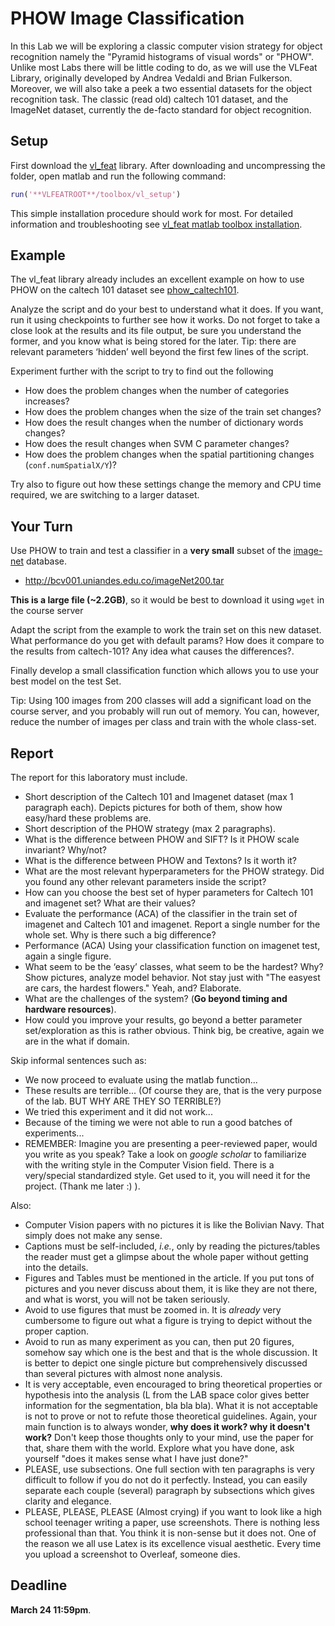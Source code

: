 
# PHOW Image Classification

In this Lab we will be exploring a classic computer vision strategy for object recognition namely the "Pyramid histograms of visual words" or "PHOW". Unlike most Labs there will be little coding to do, as we will use the VLFeat Library, originally developed by Andrea Vedaldi and Brian Fulkerson. Moreover, we will also take a peek a two essential datasets for the object recognition task. The classic (read old) caltech 101 dataset, and the ImageNet dataset, currently the de-facto standard for object recognition.

## Setup

First download the [vl_feat](http://www.vlfeat.org/index.html) library. After downloading and uncompressing the folder, open matlab and run the following command:

```matlab
run('**VLFEATROOT**/toolbox/vl_setup')
```

This simple installation procedure should work for most. For detailed information and troubleshooting see [vl_feat matlab toolbox installation](http://www.vlfeat.org/install-matlab.html).

## Example

The vl_feat library already includes an excellent example on how to use PHOW on the caltech 101 dataset see [phow_caltech101](http://www.vlfeat.org/applications/caltech-101-code.html).

Analyze the script and do your best to understand what it does. If you want, run it using checkpoints to further see how it works. Do not forget to take a close look at the results and its file output, be sure you understand the former, and you know what is being stored for the later. Tip: there are relevant parameters ‘hidden’ well beyond the first few lines of the script.

Experiment further with the script to try to find out the following

- How does the problem changes when the number of categories increases? 
- How does the problem changes when the size of the train set changes?
- How does the result changes when the number of dictionary words changes?
- How does the result changes when SVM C parameter changes?
- How does the problem changes when the spatial partitioning changes (``conf.numSpatialX/Y``)?

Try also to figure out how these settings change the memory and CPU time required, we are switching to a larger dataset.

## Your Turn

Use PHOW to train and test a classifier in a **very small** subset of the [image-net](http://www.image-net.org) database.

- http://bcv001.uniandes.edu.co/imageNet200.tar

**This is a large file (~2.2GB)**, so it would be best to download it using ``wget`` in the course server

Adapt the script from the example to work the train set on this new dataset. What performance do you get with default params? How does it compare to the results from caltech-101? Any idea what causes the differences?.

Finally develop a small classification function which allows you to use your best model on the test Set.

Tip: Using 100 images from 200 classes will add a significant load on the course server, and you probably will run out of memory. You can, however, reduce the number of images per class and train with the whole class-set.


## Report

The report for this laboratory must include. 

- Short description of the Caltech 101 and Imagenet dataset (max 1 paragraph each). Depicts pictures for both of them, show how easy/hard these problems are. 
- Short description of the PHOW strategy (max 2 paragraphs). 
- What is the difference between PHOW and SIFT? Is it PHOW scale invariant? Why/not?
- What is the difference between PHOW and Textons? Is it worth it?
- What are the most relevant hyperparameters for the PHOW strategy. Did you found any other relevant parameters inside the script?
- How can you choose the best set of hyper parameters for Caltech 101 and imagenet set? What are their values?
- Evaluate the performance (ACA) of the classifier in the train set of imagenet and Caltech 101 and imagenet. Report a single number for the whole set. Why is there such a big difference?
- Performance (ACA) Using your classification function on imagenet test, again a single figure.
- What seem to be the ‘easy’ classes, what seem to be the hardest? Why? Show pictures, analyze model behavior. Not stay just with "The easyest are cars, the hardest flowers." Yeah, and? Elaborate. 
- What are the challenges of the system? (**Go beyond timing and hardware resources**).
- How could you improve your results, go beyond a better parameter set/exploration as this is rather obvious. Think big, be creative, again we are in the what if domain. 

Skip informal sentences such as:

- We now proceed to evaluate using the matlab function...
- These results are terrible... (Of course they are, that is the very purpose of the lab. BUT WHY ARE THEY SO TERRIBLE?)
- We tried this experiment and it did not work...
- Because of the timing we were not able to run a good batches of experiments...
- REMEMBER: Imagine you are presenting a peer-reviewed paper, would you write as you speak? Take a look on *google scholar* to familiarize with the writing style in the Computer Vision field. There is a very/special standardized style. Get used to it, you will need it for the project. (Thank me later :) ).

Also:

- Computer Vision papers with no pictures it is like the Bolivian Navy. That simply does not make any sense.
- Captions must be self-included, *i.e.*, only by reading the pictures/tables the reader must get a glimpse about the whole paper without getting into the details. 
- Figures and Tables must be mentioned in the article. If you put tons of pictures and you never discuss about them, it is like they are not there, and what is worst, you will not be taken seriously. 
- Avoid to use figures that must be zoomed in. It is *already* very cumbersome to figure out what a figure is trying to depict without the proper caption. 
- Avoid to run as many experiment as you can, then put 20 figures, somehow say which one is the best and that is the whole discussion. It is better to depict one single picture but comprehensively discussed than several pictures with almost none analysis.
- It is very acceptable, even encouraged to bring theoretical properties or hypothesis into the analysis (L from the LAB space color gives better information for the segmentation, bla bla bla). What it is not acceptable is not to prove or not to refute those theoretical guidelines. Again, your main function is to always wonder, **why does it work? why it doesn't work?** Don't keep those thoughts only to your mind, use the paper for that, share them with the world. Explore what you have done, ask yourself "does it makes sense what I have just done?"
- PLEASE, use subsections. One full section with ten paragraphs is very difficult to follow if you do not do it perfectly. Instead, you can easily separate each couple (several) paragraph by subsections which gives clarity and elegance. 
- PLEASE, PLEASE, PLEASE (Almost crying) if you want to look like a high school teenager writing a paper, use screenshots. There is nothing less professional than that. You think it is non-sense but it does not. One of the reason we all use Latex is its excellence visual aesthetic. Every time you upload a screenshot to Overleaf, someone dies.  

## Deadline
**March 24 11:59pm**.